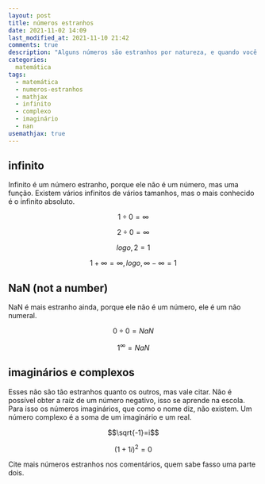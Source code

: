 ```yaml
---
layout: post
title: números estranhos
date: 2021-11-02 14:09
last_modified_at: 2021-11-10 21:42
comments: true
description: "Alguns números são estranhos por natureza, e quando você tenta fazer equações com eles, as coisas ficam ainda mais estranhas."
categories:
  matemática
tags:
  - matemática
  - numeros-estranhos
  - mathjax
  - infinito
  - complexo
  - imaginário
  - nan
usemathjax: true
---
```


## infinito

Infinito é um número estranho, porque ele não é um número, mas uma função. Existem vários infinitos de vários tamanhos, mas o mais conhecido é o infinito absoluto.

$$1\div 0=\infty$$

$$2\div 0=\infty$$

$$logo, 2=1$$

$$1+\infty=\infty, logo, \infty - \infty = 1$$

## NaN (not a number)

NaN é mais estranho ainda, porque ele não é um número, ele é um não numeral.

$$0\div 0=NaN$$

$$1^\infty =NaN$$

## imaginários e complexos

Esses não são tão estranhos quanto os outros, mas vale citar. Não é possível obter a raíz de um número negativo, isso se aprende na escola. Para isso os números imaginários, que como o nome diz, não existem. Um número complexo é a soma de um imaginário e um real.

$$\sqrt{-1}=i$$

$$(1+1i)^2=0$$

Cite mais números estranhos nos comentários, quem sabe fasso uma parte dois.